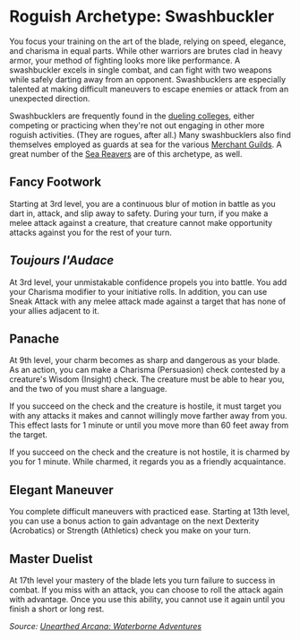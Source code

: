 # Roguish Archetype: Swashbuckler
You focus your training on the art of the blade, relying on speed, elegance, and charisma in equal parts. While other warriors are  brutes clad in heavy armor, your method of fighting looks more like performance. A swashbuckler excels in single combat, and can fight with two weapons while safely darting away from an opponent. Swashbucklers are especially talented at making difficult maneuvers to escape enemies or attack from an unexpected direction.

Swashbucklers are frequently found in the [dueling colleges](../../Organizations/DuelingColleges.md), either competing or practicing when they're not out engaging in other more roguish activities. (They are rogues, after all.) Many swashbucklers also find themselves employed as guards at sea for the various [Merchant Guilds](../../Organizations/MerchantGuilds/MerchantGuilds.md). A great number of the [Sea Reavers](../../Organizations/MercCompanies/SeaReavers.md) are of this archetype, as well.

## Fancy Footwork
Starting at 3rd level, you are a continuous blur of motion in battle as you dart in, attack, and slip away to safety. During your turn, if you make a melee attack against a creature, that creature cannot make opportunity attacks against you for the rest of your turn.

## *Toujours l'Audace*
At 3rd level, your unmistakable confidence propels you into battle. You add your Charisma modifier to your initiative rolls. In addition, you can use Sneak Attack with any melee attack made against a target that has none of your allies adjacent to it.

## Panache
At 9th level, your charm becomes as sharp and dangerous as your blade. As an action, you can make a Charisma (Persuasion) check contested by a creature's Wisdom (Insight) check. The creature must be able to hear you, and the two of you must share a language.

If you succeed on the check and the creature is hostile, it must target you with any attacks it makes and cannot willingly move farther away from you. This effect lasts for 1 minute or until you move more than 60 feet away from the target.

If you succeed on the check and the creature is not hostile, it is charmed by you for 1 minute. While charmed, it regards you as a friendly acquaintance.

## Elegant Maneuver
You complete difficult maneuvers with practiced ease. Starting at 13th level, you can use a bonus action to gain advantage on the next Dexterity (Acrobatics) or Strength (Athletics) check you make on your turn.

## Master Duelist
At 17th level your mastery of the blade lets you turn failure to success in combat. If you miss with an attack, you can choose to roll the attack again with advantage. Once you use this ability, you cannot use it again until you finish a short or long rest.

*Source: [Unearthed Arcana: Waterborne Adventures](https://dnd.wizards.com/articles/unearthed-arcana/unearthed-arcana-waterborne-adventures)*
